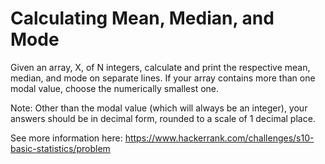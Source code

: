 # Calculating Mean, Median, and Mode

Given an array, X, of N integers, calculate and print the respective mean, median, and mode 
on separate lines. If your array contains more than one modal value, choose the numerically 
smallest one.

Note: Other than the modal value (which will always be an integer), your answers should be 
in decimal form, rounded to a scale of 1 decimal place.

See more information here: https://www.hackerrank.com/challenges/s10-basic-statistics/problem
